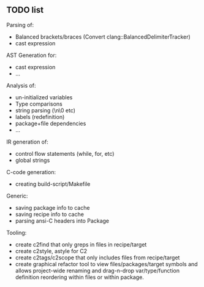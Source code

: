 
## TODO list

Parsing of:
* Balanced brackets/braces (Convert clang::BalancedDelimiterTracker)
* cast expression

AST Generation for:
* cast expression
* ...

Analysis of:
* un-initialized variables
* Type comparisons
* string parsing (\n\0 etc)
* labels (redefinition)
* package+file dependencies
* ...

IR generation of:
* control flow statements (while, for, etc)
* global strings

C-code generation:
* creating build-script/Makefile

Generic:
* saving package info to cache
* saving recipe info to cache
* parsing ansi-C headers into Package

Tooling:
* create c2find that only greps in files in recipe/target
* create c2style, astyle for C2
* create c2tags/c2scope that only includes files from recipe/target
* create graphical refactor tool to view files/packages/target symbols
    and allows project-wide renaming and drag-n-drop var/type/function definition
    reordering within files or within package.

